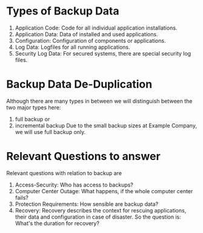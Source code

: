 # Types of Backup Data
1. Application Code: Code for all individual application installations.
2. Application Data: Data of installed and used applications.
3. Configuration: Configuration of components or applications.
4. Log Data: Logfiles for all running applications.
5. Security Log Data: For secured systems, there are special security log files.

# Backup Data De-Duplication
Although there are many types in between we will distinguish between the two major types here:
1. full backup or
2. incremental backup
Due to the small backup sizes at Example Company, we will use full backup only.

# Relevant Questions to answer
Relevant questions with relation to backup are
1. Access-Security: Who has access to backups?
2. Computer Center Outage: What happens, if the whole computer center fails?
3. Protection Requirements: How sensible are backup data?
4. Recovery: Recovery describes the context for rescuing applications, their data and configuration in case of disaster. So the question is: What's the duration for recovery?